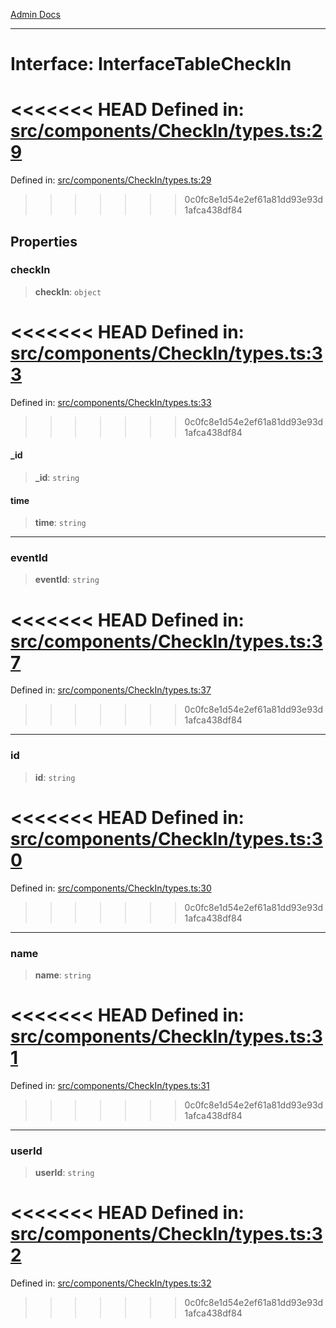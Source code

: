 [Admin Docs](/)

***

# Interface: InterfaceTableCheckIn

<<<<<<< HEAD
Defined in: [src/components/CheckIn/types.ts:29](https://github.com/abhassen44/talawa-admin/blob/285f7384c3d26b5028a286d84f89b85120d130a2/src/components/CheckIn/types.ts#L29)
=======
Defined in: [src/components/CheckIn/types.ts:29](https://github.com/PalisadoesFoundation/talawa-admin/blob/main/src/components/CheckIn/types.ts#L29)
>>>>>>> 0c0fc8e1d54e2ef61a81dd93e93d1afca438df84

## Properties

### checkIn

> **checkIn**: `object`

<<<<<<< HEAD
Defined in: [src/components/CheckIn/types.ts:33](https://github.com/abhassen44/talawa-admin/blob/285f7384c3d26b5028a286d84f89b85120d130a2/src/components/CheckIn/types.ts#L33)
=======
Defined in: [src/components/CheckIn/types.ts:33](https://github.com/PalisadoesFoundation/talawa-admin/blob/main/src/components/CheckIn/types.ts#L33)
>>>>>>> 0c0fc8e1d54e2ef61a81dd93e93d1afca438df84

#### \_id

> **\_id**: `string`

#### time

> **time**: `string`

***

### eventId

> **eventId**: `string`

<<<<<<< HEAD
Defined in: [src/components/CheckIn/types.ts:37](https://github.com/abhassen44/talawa-admin/blob/285f7384c3d26b5028a286d84f89b85120d130a2/src/components/CheckIn/types.ts#L37)
=======
Defined in: [src/components/CheckIn/types.ts:37](https://github.com/PalisadoesFoundation/talawa-admin/blob/main/src/components/CheckIn/types.ts#L37)
>>>>>>> 0c0fc8e1d54e2ef61a81dd93e93d1afca438df84

***

### id

> **id**: `string`

<<<<<<< HEAD
Defined in: [src/components/CheckIn/types.ts:30](https://github.com/abhassen44/talawa-admin/blob/285f7384c3d26b5028a286d84f89b85120d130a2/src/components/CheckIn/types.ts#L30)
=======
Defined in: [src/components/CheckIn/types.ts:30](https://github.com/PalisadoesFoundation/talawa-admin/blob/main/src/components/CheckIn/types.ts#L30)
>>>>>>> 0c0fc8e1d54e2ef61a81dd93e93d1afca438df84

***

### name

> **name**: `string`

<<<<<<< HEAD
Defined in: [src/components/CheckIn/types.ts:31](https://github.com/abhassen44/talawa-admin/blob/285f7384c3d26b5028a286d84f89b85120d130a2/src/components/CheckIn/types.ts#L31)
=======
Defined in: [src/components/CheckIn/types.ts:31](https://github.com/PalisadoesFoundation/talawa-admin/blob/main/src/components/CheckIn/types.ts#L31)
>>>>>>> 0c0fc8e1d54e2ef61a81dd93e93d1afca438df84

***

### userId

> **userId**: `string`

<<<<<<< HEAD
Defined in: [src/components/CheckIn/types.ts:32](https://github.com/abhassen44/talawa-admin/blob/285f7384c3d26b5028a286d84f89b85120d130a2/src/components/CheckIn/types.ts#L32)
=======
Defined in: [src/components/CheckIn/types.ts:32](https://github.com/PalisadoesFoundation/talawa-admin/blob/main/src/components/CheckIn/types.ts#L32)
>>>>>>> 0c0fc8e1d54e2ef61a81dd93e93d1afca438df84
